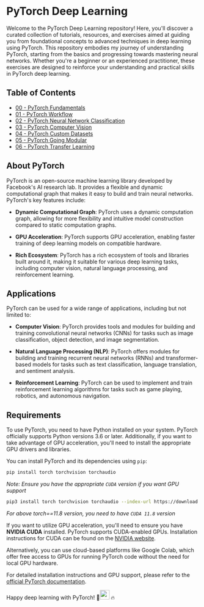 # PyTorch Deep Learning 

Welcome to the PyTorch Deep Learning repository! Here, you'll discover a curated collection of tutorials, resources, and exercises aimed at guiding you from foundational concepts to advanced techniques in deep learning using PyTorch. This repository embodies my journey of understanding PyTorch, starting from the basics and progressing towards mastering neural networks. Whether you're a beginner or an experienced practitioner, these exercises are designed to reinforce your understanding and practical skills in PyTorch deep learning.

## Table of Contents

- [00 - PyTorch Fundamentals](https://github.com/SahashRaee/Data_Science/tree/main/4.Deep_Learning_in_PyTorch/00_Pytorch_Fundamentals)
- [01 - PyTorch Workflow](https://github.com/SahashRaee/Data_Science/tree/main/4.Deep_Learning_in_PyTorch/01_PyTorch_Workflow)
- [02 - PyTorch Neural Network Classification](https://github.com/LuluW8071/Data-Science/tree/main/Pytorch/02_PyTorch_Neural_Network_Classification)
- [03 - PyTorch Computer Vision](https://github.com/LuluW8071/Data-Science/tree/main/Pytorch/03_PyTorch_Computer_Vision)
- [04 - PyTorch Custom Datasets](https://github.com/LuluW8071/Data-Science/tree/main/Pytorch/04_PyTorch_Custom_Datasets)
- [05 - PyTorch Going Modular](https://github.com/LuluW8071/Data-Science/tree/main/Pytorch/05_PyTorch_Going_Modular/going_modular)
- [06 - PyTorch Transfer Learning](https://github.com/LuluW8071/Data-Science/tree/main/Pytorch/06_PyTorch_Transfer_Learning)
 
## About PyTorch

PyTorch is an open-source machine learning library developed by Facebook's AI research lab. It provides a flexible and dynamic computational graph that makes it easy to build and train neural networks. PyTorch's key features include:

- **Dynamic Computational Graph**: PyTorch uses a dynamic computation graph, allowing for more flexibility and intuitive model construction compared to static computation graphs.
  
- **GPU Acceleration**: PyTorch supports GPU acceleration, enabling faster training of deep learning models on compatible hardware.
  
- **Rich Ecosystem**: PyTorch has a rich ecosystem of tools and libraries built around it, making it suitable for various deep learning tasks, including computer vision, natural language processing, and reinforcement learning.

## Applications

PyTorch can be used for a wide range of applications, including but not limited to:

- **Computer Vision**: PyTorch provides tools and modules for building and training convolutional neural networks (CNNs) for tasks such as image classification, object detection, and image segmentation.

- **Natural Language Processing (NLP)**: PyTorch offers modules for building and training recurrent neural networks (RNNs) and transformer-based models for tasks such as text classification, language translation, and sentiment analysis.

- **Reinforcement Learning**: PyTorch can be used to implement and train reinforcement learning algorithms for tasks such as game playing, robotics, and autonomous navigation.

## Requirements

To use PyTorch, you need to have Python installed on your system. PyTorch officially supports Python versions 3.6 or later. Additionally, if you want to take advantage of GPU acceleration, you'll need to install the appropriate GPU drivers and libraries.

You can install PyTorch and its dependencies using `pip`:

```bash
pip install torch torchvision torchaudio
```

*Note: Ensure you have the appropriate `CUDA` version if you want GPU support*</br>
```bash
pip3 install torch torchvision torchaudio --index-url https://download.pytorch.org/whl/cu118
```
*For above torch==11.8 version, you need to have `CUDA 11.8` version*

If you want to utilize GPU acceleration, you'll need to ensure you have **NVIDIA CUDA** installed. PyTorch supports CUDA-enabled GPUs. Installation instructions for CUDA can be found on the [NVIDIA website](https://developer.nvidia.com/cuda-toolkit).

Alternatively, you can use cloud-based platforms like Google Colab, which offer free access to GPUs for running PyTorch code without the need for local GPU hardware.

For detailed installation instructions and GPU support, please refer to the [official PyTorch documentation](https://pytorch.org/get-started/locally/).

Happy deep learning with PyTorch! 🚀<img src="https://user-images.githubusercontent.com/74038190/213844263-a8897a51-32f4-4b3b-b5c2-e1528b89f6f3.png" width="25px" /> 🔥
